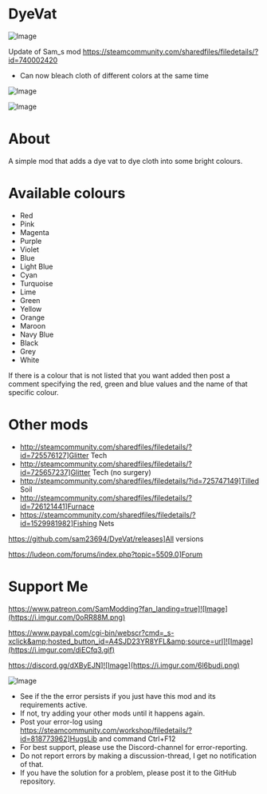 # DyeVat

![Image](https://i.imgur.com/buuPQel.png)

Update of Sam_s mod
https://steamcommunity.com/sharedfiles/filedetails/?id=740002420

- Can now bleach cloth of different colors at the same time

![Image](https://i.imgur.com/pufA0kM.png)

	
![Image](https://i.imgur.com/Z4GOv8H.png)

# About

A simple mod that adds a dye vat to dye cloth into some bright colours.

# Available colours



- Red
- Pink
- Magenta
- Purple
- Violet
- Blue
- Light Blue
- Cyan
- Turquoise
- Lime
- Green
- Yellow
- Orange
- Maroon
- Navy Blue
- Black
- Grey
- White



If there is a colour that is not listed that you want added then post a comment specifying the red, green and blue values and the name of that specific colour. 

# Other mods



- http://steamcommunity.com/sharedfiles/filedetails/?id=725576127]Glitter Tech
- http://steamcommunity.com/sharedfiles/filedetails/?id=725657237]Glitter Tech (no surgery)
- http://steamcommunity.com/sharedfiles/filedetails/?id=725747149]Tilled Soil
- http://steamcommunity.com/sharedfiles/filedetails/?id=726121441]Furnace
- https://steamcommunity.com/sharedfiles/filedetails/?id=1529981982]Fishing Nets



https://github.com/sam23694/DyeVat/releases]All versions

https://ludeon.com/forums/index.php?topic=5509.0]Forum

# Support Me

https://www.patreon.com/SamModding?fan_landing=true]![Image](https://i.imgur.com/0oRR88M.png)

https://www.paypal.com/cgi-bin/webscr?cmd=_s-xclick&amp;hosted_button_id=A4SJD23YR8YFL&amp;source=url]![Image](https://i.imgur.com/diECfq3.gif)

https://discord.gg/dXByEJN]![Image](https://i.imgur.com/6l6budi.png)


![Image](https://i.imgur.com/PwoNOj4.png)



-  See if the the error persists if you just have this mod and its requirements active.
-  If not, try adding your other mods until it happens again.
-  Post your error-log using https://steamcommunity.com/workshop/filedetails/?id=818773962]HugsLib and command Ctrl+F12
-  For best support, please use the Discord-channel for error-reporting.
-  Do not report errors by making a discussion-thread, I get no notification of that.
-  If you have the solution for a problem, please post it to the GitHub repository.


